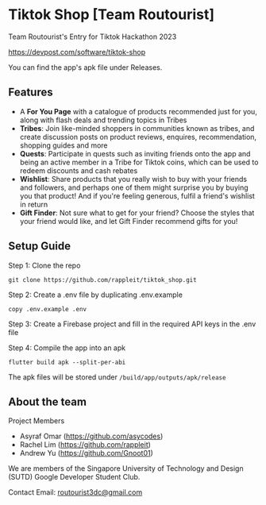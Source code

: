 # Tiktok Shop [Team Routourist]
 Team Routourist's Entry for Tiktok Hackathon 2023

https://devpost.com/software/tiktok-shop

You can find the app's apk file under Releases.

 ## Features

 - A **For You Page** with a catalogue of products recommended just for you, along with flash deals and trending topics in Tribes
 - **Tribes**: Join like-minded shoppers in communities known as tribes, and create discussion posts on product reviews, enquires, recommendation, shopping guides and more
 - **Quests**: Participate in quests such as inviting friends onto the app and being an active member in a Tribe for Tiktok coins, which can be used to redeem discounts and cash rebates
- **Wishlist**: Share products that you really wish to buy with your friends and followers, and perhaps one of them might surprise you by buying you that product! And if you're feeling generous, fulfil a friend's wishlist in return
- **Gift Finder**: Not sure what to get for your friend? Choose the styles that your friend would like, and let Gift Finder recommend gifts for you!

## Setup Guide

Step 1: Clone the repo

```
git clone https://github.com/rappleit/tiktok_shop.git
```

Step 2: Create a .env file by duplicating .env.example
```
copy .env.example .env
```

Step 3: Create a Firebase project and fill in the required API keys in the .env file

Step 4: Compile the app into an apk
```
flutter build apk --split-per-abi
```
The apk files will be stored under `/build/app/outputs/apk/release`

## About the team
Project Members
- Asyraf Omar (https://github.com/asycodes)
- Rachel Lim (https://github.com/rappleit)
- Andrew Yu (https://github.com/Gnoot01)

We are members of the Singapore University of Technology and Design (SUTD) Google Developer Student Club.

Contact
Email: routourist3dc@gmail.com